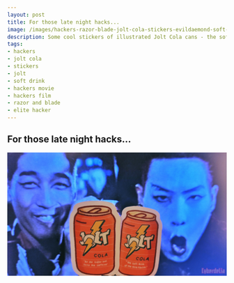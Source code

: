 ```yaml
---
layout: post
title: For those late night hacks...
image: /images/hackers-razor-blade-jolt-cola-stickers-evildaemond-soft-drink-elite-hacker-cyberdelianyc.jpg
description: Some cool stickers of illustrated Jolt Cola cans - the soft drink of the elite hacker, as seen on the Razor and Blade tv show in Hackers
tags:
- hackers
- jolt cola
- stickers
- jolt
- soft drink
- hackers movie
- hackers film
- razor and blade
- elite hacker
---
```

## For those late night hacks...

![Stickers of illustrated Jolt Cola cans as seen in Hackers on the Razor and Blade show. "The soft drink of the elite hacker". Stickers by evildaemond.](/images/hackers-razor-blade-jolt-cola-stickers-evildaemond-soft-drink-elite-hacker-cyberdelianyc.jpg)